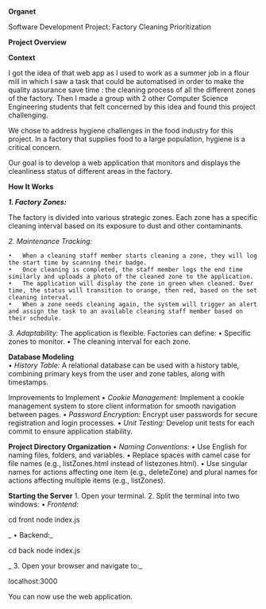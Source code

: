 **Organet**

Software Development Project: Factory Cleaning Prioritization

**Project Overview**

**Context**

I got the idea of that web app as I used to work as a summer job in a flour mill in which I saw a task that could be automatised in order to make the quality assurance save time : the cleaning process of all the different zones of the factory.
Then I made a group with 2 other Computer Science Engineering students that felt concerned by this idea and found this project challenging. 

We chose to address hygiene challenges in the food industry for this project. In a factory that supplies food to a large population, hygiene is a critical concern.

Our goal is to develop a web application that monitors and displays the cleanliness status of different areas in the factory.

**How It Works**

_**1.	Factory Zones:**_

The factory is divided into various strategic zones. Each zone has a specific cleaning interval based on its exposure to dust and other contaminants.

_2.	Maintenance Tracking:_
 
	•	When a cleaning staff member starts cleaning a zone, they will log the start time by scanning their badge.
	•	Once cleaning is completed, the staff member logs the end time similarly and uploads a photo of the cleaned zone to the application.
	•	The application will display the zone in green when cleaned. Over time, the status will transition to orange, then red, based on the set cleaning interval.
	•	When a zone needs cleaning again, the system will trigger an alert and assign the task to an available cleaning staff member based on their schedule.
 
_3.	Adaptability:_
 The application is flexible. Factories can define:
	•	Specific zones to monitor.
	•	The cleaning interval for each zone.

**Database Modeling**	
	•	_History Table:_
A relational database can be used with a history table, combining primary keys from the user and zone tables, along with timestamps.

Improvements to Implement
	•	_Cookie Management:_
Implement a cookie management system to store client information for smooth navigation between pages.
	•	_Password Encryption:_
Encrypt user passwords for secure registration and login processes.
	•	_Unit Testing:_
Develop unit tests for each commit to ensure application stability.

**Project Directory Organization**
	•	_Naming Conventions:_
	•	Use English for naming files, folders, and variables.
	•	Replace spaces with camel case for file names (e.g., listZones.html instead of listezones.html).
	•	Use singular names for actions affecting one item (e.g., deleteZone) and plural names for actions affecting multiple items (e.g., listZones).

**Starting the Server**
	1.	Open your terminal.
	2.	Split the terminal into two windows:
	•	_Frontend:_

cd front
node index.js


_	•	Backend:_

cd back
node index.js


_	3.	Open your browser and navigate to:_

localhost:3000



You can now use the web application.
